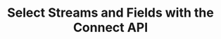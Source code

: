 ---
# -------------------------- #
#          PAGE INFO         #
# -------------------------- #

title: Select Streams and Fields with the Connect API
permalink: /developers/stitch-connect/guides/select-streams-and-fields-with-connect-api
redirect_from: /stitch-connect/guides/select-streams-and-fields-with-connect-api
summary: "Using the Stitch Connect API, select a source's streams and fields for replication using this step-by-step tutorial."

product-type: "connect"
content-type: "guide"
content-id: "select-streams-and-fields"
topics: "basics, data selection"

key: "connect-select-data"

layout: tutorial


# -------------------------- #
#      GUIDE PAGE INFO       #
# -------------------------- #

## This is used only on the /stitch-connect/guides page.
doc-type: "tutorial"
icon: table-selection
order: 4

description: "Select streams and fields for replication."


# -------------------------- #
#   RELATED SIDEBAR LINKS    #
# -------------------------- #

related:
  - title: "Connect API reference"
    link: "{{ link.connect.api | prepend: site.baseurl }}"

  - title: "Connect guides"
    link: "{{ link.connect.guides.category | prepend: site.baseurl }}"

  - title: "Create and configure a source with Connect"
    link: "{{ link.connect.guides.create-configure-a-source | prepend: site.baseurl }}"

  - title: "Field selection and compatibility rules"
    link: "{{ link.connect.guides.field-selection-compatibility-rules | prepend: site.baseurl }}"


# -------------------------- #
#         GUIDE INTRO        #
# -------------------------- #

intro: |
  {% include misc/data-files.html %}

  {{ page.summary }}

  **Note**: While this guide will walk you through creating, configuring, and advancing a new source to its `field_selection` [connection step]({{ link.connect.api | prepend: site.baseurl | append: site.data.connect.data-structures.connection-steps.section | flatify }}), the steps are still applicable to existing `fully_configured` sources if their Report Cards have a `field_selection` step. You may only select streams and fields when a source's `current_step` is `field_selection` or `fully_configured`.


# -------------------------- #
#     GUIDE REQUIREMENTS     #
# -------------------------- #

requirements:
  - item: |
      **Access to Stitch Connect and valid Connect API credentials.** Connect access is a Stitch {{ site.data.stitch.subscription-plans.pro.name }} or {{ site.data.stitch.subscription-plans.pro-plus.name }} feature. Refer to the [Connect API reference]({{ link.connect.api | flatify | prepend: site.baseurl }}#authentication) for more info on obtaining API credentials.
  - item: |
      **Access to a source with a `field_selection` connection step**. This guide will use a [Shopify SaaS source]({{ site.data.connect.api.section | flatify | prepend: site.baseurl | append: site.data.connect.data-structures.source-form-properties.section |  append: "-shopify-object" }}) as an example, but any source type with a `field_selection` step will work.

         Refer to the [Destination and source API availability reference]({{ link.connect.guides.connection-reference | prepend: site.baseurl | append: "#sources-api-availability" }}) for the sources supported by Connect. To determine if a source has a `field_selection` step, [retrieve its Report Card]({{ link.connect.api | prepend: site.baseurl | append: site.data.connect.core-objects.source-types.get.anchor | flatify }}).


# -------------------------- #
#         GUIDE STEPS        #
# -------------------------- #

steps:
  - title: "Create and configure the source"
    anchor: "configure-the-source"
    content: |
      {% assign api = site.data.connect.api %}
      {% assign right-bracket = "}" %}
      {% assign source-id = "122635" %}
      {% assign stream-id = "2288758" %}
      {% assign tap-stream-id = "custom_collections" %}

      Create and configure a source. Refer to steps 1-3 of the [Create and configure a source using the Connect API guide]({{ link.connect.guides.create-configure-a-source | flatify | prepend: site.baseurl }}) for instructions.
  
  - title: "Wait for a successful connection check and discovery"
    anchor: "successful-connection-check-discovery"
    content: |
      After the [Source API]({{ site.data.connect.api.section | flatify | prepend: site.baseurl | append: site.data.connect.core-objects.sources.create.anchor }}) reports that the source's `current_step` is equal to the `discover_schema` connection step, Stitch will automatically kick off a connection check. {{ site.data.tooltips.connection-check | replace:"A test","This is a test" | replace:"parameters.","parameters" }} and discovers the streams and fields available for the source.

      {% include developers/api-tutorial-step-table.html item=step item-list=step.substeps %}

    substeps:
      - title: "Get the source's last connection check"
        anchor: "get-sources-connection-check"
        endpoint: "GET {{ site.data.connect.core-objects.connection-checks.get-source.name }}"
        content: |
          To view the results of the source's [last connection check]({{ site.data.connect.api.section | flatify | prepend: site.baseurl | append: site.data.connect.core-objects.connection-checks.object }}), make a request to [GET {{ site.data.connect.core-objects.connection-checks.get-source.name | flatify }}]({{ link.connect.api | append: site.data.connect.core-objects.connection-checks.get-source.anchor | prepend: site.baseurl }}), replacing `{source_id}` with the source's ID:

          {% assign example-url = site.data.connect.core-objects.connection-checks.get-source.name %}
          {% assign request-url = example-url | flatify | replace: "{source_id",source-id | remove: right-bracket | strip_newlines %}

          {% assign description = substep.endpoint %}

          {% include developers/api-request-examples.html code-description=description header=site.data.connect.request-headers.get.without-body request-url=request-url %}

          A successful connection check and discovery will have a `status` of `succeeded` and a `discovery_exit_status` of `0`:

          {% capture code %}{{ site.data.connect.code-examples.connection-checks.successful | rstrip }}
          {% endcapture %}

          {% assign description = "Response for " | append: substep.endpoint %}

          {% include layout/code-snippet.html code-description=description language="json" code=code %}

          When the connection check completes, the source's `current_step` will advance to `field_selection`.
        
      - title: "Verify the current connection step"
        anchor: "verify-current-connection-step"
        endpoint: "GET {{ site.data.connect.core-objects.sources.retrieve.name | flatify }}"
        content: |
          Next, you'll verify that the source has advanced to the `field_selection` step. This step indicates that available streams and fields can be selected for replication.

          To get the source's `current_step`, make a request to [GET {{ site.data.connect.core-objects.sources.retrieve.name | flatify }}]({{ link.connect.api | append: site.data.connect.core-objects.sources.retrieve.anchor | prepend: site.baseurl }}), replacing `{source_id}` with the source's ID:

          {% assign example-url = site.data.connect.core-objects.sources.retrieve.name %}
          {% assign request-url = example-url | flatify | replace: "{source_id",source-id | remove: right-bracket | strip_newlines %}

          {% assign description = substep.endpoint %}

          {% include developers/api-request-examples.html code-description=description header=site.data.connect.request-headers.get.without-body request-url=request-url %}

          The response will be the source's [`report_card` object]({{ site.data.connect.api.section | flatify | prepend: site.baseurl | append: site.data.connect.data-structures.report-cards.source.section }}). In this example, the `current_step` is `4`, which corresponds to the `field_selection` step:

          {% capture code %}{{ site.data.connect.code-examples.source-report-cards.shopify | replace: "<STEP_NUMBER>","4" }}
          {% endcapture %}

          {% assign description = "Response for " | append: substep.endpoint %}

          {% include layout/code-snippet.html code-description=description language="json" code=code %}

  - title: "Get the source's available streams"
    anchor: "get-available-streams"
    content: |
      When the [Source API]({{ site.data.connect.api.section | flatify | prepend: site.baseurl | append: site.data.connect.core-objects.sources.retrieve.anchor }}) reports that the source's `current_step` is equal to `field_selection`, you can retrieve a list of the streams available for the source.

      {% include note.html type="single-line" content="**Note**: If a source has a `field_selection` step in its report card but its `current_step` is `fully_configured`, you can still select additional streams and fields. Selection may only occur during `field_selection` and `fully_configured` steps." %}

      In general, a stream is:

      - A unique table or database view in a data source, or
      - An API endpoint in a data source

      To return the streams available for selection, make a request to [GET {{ site.data.connect.core-objects.streams.list.name | flatify }}]({{ site.data.connect.api.section | prepend: site.baseurl | append: site.data.connect.core-objects.streams.list.anchor | flatify }}), replacing `{source_id}` with the source's ID:

      {% assign example-url = site.data.connect.core-objects.streams.list.name %}
      {% assign request-url = example-url | flatify | replace: "{source_id",source-id | remove: right-bracket | strip_newlines %}

      {% assign description = "GET " | append: example-url %}

      {% include developers/api-request-examples.html code-description=description header=site.data.connect.request-headers.get.without-body request-url=request-url %}

      The response will be an array of [Stream objects]({{ site.data.connect.api.section | flatify | prepend: site.baseurl | append: api.core-objects.streams.object }}), each object corresponding to a stream available for selection:

      {% capture code %}{{ site.data.connect.code-examples.streams.saas-streams | rstrip }}
      {% endcapture %}

      {% assign description = "Response for GET " | append: example-url %}

      {% include layout/code-snippet.html code-description=description language="json" code=code %}

  - title: "Understand and retrieve the stream's schema"
    anchor: "understand-retrieve-stream-metadata"
    content: |
      {% include developers/api-tutorial-step-table.html item=step item-list=step.substeps %}
    substeps:
      - title: "Understand field metadata"
        anchor: "understand-field-metadata"
        endpoint: ""
        content: |
          Before you retrieve the stream's schema, we'll touch on the properties the [Stream Schema object]({{ site.data.connect.api.section | prepend: site.baseurl | append: site.data.connect.data-structures.stream-schemas.section | flatify }}) contains. You'll eventually use this data to select streams and fields, and if applicable, configure the stream's Replication Method.

          The Stream Schema object contains three root properties:

          - `schema` - The JSON schema describing the stream's fields.
          - `metadata` - An array of [Metadata]({{ site.data.connect.api.section | prepend: site.baseurl | append: site.data.connect.data-structures.metadata.top-level.section | flatify }}) objects, each object referring to a field in the stream.
          - `non-discoverable-metadata-keys` - A list of `metadata` keys that can be modified.

          Each `metadata` object in the response corresponds to a field in the stream, or a `breadcrumb`. The `breadcrumb` is a path into the schema that describes the part of the schema associated with the metadata.

          Consider this schema:

          {% capture code %}{
            "schema":{"properties":{"id":{"type":["null","integer"]},"name":{"type":["null","string"]},"updated":{"format":"date-time","type":["null","string"]}}
          }
          {% endcapture %}

          {% include layout/code-snippet.html language="json" code=code %}

          For this example, there would be four different breadcrumb values:

          1. `[]` - Refers to the entire schema, or stream
          2. `["properties":"id"]` - Refers to `properties.id`, or a field named `id`
          3. `["properties":"name"]` - Refers to `properties.name`, or a field named `name`
          4. `["properties":"updated"]` - Refers to `properties.name`, or a field named `updated`

          Below is what the Stream Schema object for this stream might look like:

          {% capture code %}{{ site.data.connect.code-examples.streams.breadcrumb-explanation }}
          {% endcapture %}

          {% include layout/code-snippet.html language="json" code=code %}

      - title: "Get the stream's schema"
        anchor: "get-stream-schema"
        endpoint: "GET {{ site.data.connect.core-objects.streams.retrieve-schema.name | flatify }}"
        content: |
          Next, you'll retrieve the schema for each stream you want to select for replication. The stream schema is a list of fields the stream contains.

          To retrieve a stream's schema, make a request to [GET {{ site.data.connect.core-objects.streams.retrieve-schema.name | flatify }}]({{ site.data.connect.api.section | prepend: site.baseurl | append: site.data.connect.core-objects.streams.retrieve-schema.anchor | flatify }}), replacing `{source_id}` and `{stream_id}` with the source ID and stream ID, respectively.

          In this example, we'll get the schema for the `custom_collections` table (`stream_id: {{ stream-id }}`):

          {% assign example-url = site.data.connect.core-objects.streams.retrieve-schema.name %}
          {% assign request-url = example-url | flatify | replace: "{source_id",source-id | replace: "{stream_id",stream-id | remove: right-bracket | strip_newlines %}

          {% assign description = substep.endpoint %}

          {% include developers/api-request-examples.html code-description=description header=site.data.connect.request-headers.get.without-body request-url=request-url %}

          The response will be a single [Stream Schema object]({{ site.data.connect.api.section | prepend: site.baseurl | append: site.data.connect.data-structures.stream-schemas.section | flatify }}):

          {% capture code %}{{ site.data.connect.code-examples.streams.saas-stream-schema | rstrip }}
          {% endcapture %}

          {% assign description = "Response for " | append: substep.endpoint %}

          {% include layout/code-snippet.html code-description=description language="json" code=code %}

  - title: "Select and configure a stream"
    anchor: "select-configure-a-stream"
    content: |
      {% include developers/api-tutorial-step-table.html item=step item-list=step.substeps %}
    substeps:
      - title: "Create the request body"
        anchor: "create-the-request-body"
        content: |
          {% capture quote %}'{% endcapture %}
          To select a stream, you'll make a request to [PUT {{ site.data.connect.core-objects.streams.update.name | flatify }}]({{ link.connect.api | append: site.data.connect.core-objects.streams.update.anchor | prepend: site.baseurl }}) with a request body that contains:

          1. The stream's `tap_stream_id`. **Note** This is different than the `stream_id`, which is always numeric.

             For example: In the examples in this guide, the `stream_id` for the `custom_collections` table is `{{ stream-id }}` while its `tap_stream_id` is `{{ tap-stream-id }}`.
          2. A [Metadata object]({{ site.data.connect.api.section | prepend: site.baseurl | append: site.data.connect.core-objects.streams.update.anchor | append:"--arguments" | flatify }}) with a `breadcrumb` property that refers to the entire schema, and
          3. A [Stream-level Metadata object]({{ site.data.connect.api.section | prepend: site.baseurl | append: site.data.connect.data-structures.metadata.stream-level.section | flatify }}) with a `selected` property with a `true` value. This is ultimately what will select the stream.

          This is an example of what the request body will look like:

          {% capture code %}{{ site.data.connect.code-examples.streams.request-bodies.blank-stream | prepend: quote | rstrip | append: quote }}
          {% endcapture %}

          {% assign description = "Example request body to update a stream's metadata" %}

          {% include layout/code-snippet.html code-description=description language="json" code=code %}

          **Note**: Multiple streams in a source can be updated in a single request, but for clarity, this guide will focus on selecting a single stream. Refer to the [Update a Stream endpoint documentation]({{ site.data.connect.api.section | prepend: site.baseurl | append: site.data.connect.core-objects.streams.update.anchor | append:"--returns" | flatify }}) for examples.

      - title: "Configure stream replication"
        anchor: "configure-stream-replication"
        content: |
          Stitch uses one of three [Replication Methods]({{ link.replication.rep-methods | prepend: site.baseurl }}) to replicate data from selected streams:

          - [Full Table Replication]({{ link.replication.full-table | prepend: site.baseurl }}) - {{ site.data.tooltips.full-table-rep }}
          - [Key-based Incremental Replication]({{ link.replication.key-based-incremental | prepend: site.baseurl }}) - {{ site.data.tooltips.key-based-incremental-rep }}
          - [Log-based Incremental Replication]({{ link.replication.log-based-incremental | prepend: site.baseurl }}) - {{ site.data.tooltips.log-based-incremental-rep }} **Note**: This Replication Method is only available to [select database integrations]({{ link.replication.log-based-incremental | prepend: site.baseurl | append: "#limitation-1--availability" }}) and requires additional configuration steps when setting up the source. Refer to the [documentation for the database]({{ site.baseurl }}/integrations/databases) for more info.

          #### Streams with configurable Replication Methods {#streams-configurable-replication}

          For some sources - mainly databases and Salesforce -  you can configure how a stream is replicated by Stitch by providing the method via the `replication-method` metadata property. Accepted values are `FULL_TABLE`, `INCREMENTAL`, and `LOG_BASED`.

          In this request body example, the `demni2mf59dt10-public-customers` stream is set to use `INCREMENTAL` replication with `updated_at` as the `replication-key`:

          {% capture code %}{{ site.data.connect.code-examples.streams.request-bodies.database | rstrip | prepend: quote | append: quote }}
          {% endcapture %}
          {% assign description = "Example request body for a stream with a configurable Replication Method" %}
          {% include layout/code-snippet.html code-description=description language="json" code=code %}

          **Note**: When `replication-method` is set to `INCREMENTAL`, the value of the `replication-key` property must be one of the following:

          1. One of the fields in the `valid-replication-keys` property, if provided. **Note**: If using this method, you must set the `replication-key` value using one of these fields. Selecting a field in the `valid-replication-keys` property for replication will not automatically set it as the stream's Replication Key.
          2. The name of an `integer`, `date-time`, or `timestamp` field in the stream. Refer to the [Replication Keys documentation]({{ link.replication.rep-keys | prepend: site.baseurl }}) for more info. 

          #### Streams with forced Replication Methods {#streams-forced-replication}

          In cases where a stream can only be replicated using one method, the stream's metadata may indicate the method it will use via the `forced-replication-method` property:

          {% capture code %}{{ site.data.connect.code-examples.streams.saas-stream | rstrip }}
          {% endcapture %}
          {% assign description = "Example metadata for a stream with a forced Replication Method" %}
          {% include layout/code-snippet.html code-description=description language="json" code=code %}

          When the stream's metadata contains the `forced-replication-method` property, its Replication Method cannot be changed. If selected, the stream will use the `forced-replication-method` and the field in `valid-replication-keys` as a Replication Key, if applicable.

          Your request to select the stream will not need to include a `replication-method` property:

          {% capture code %}{{ site.data.connect.code-examples.streams.request-bodies.saas | rstrip | prepend: quote | append: quote }}
          {% endcapture %}
          {% assign description = "Example request body for a stream with a forced Replication Method" %}
          {% include layout/code-snippet.html code-description=description language="json" code=code %}

      - title: "Submit the request"
        anchor: "submit-stream-request"
        endpoint: "PUT {{ site.data.connect.core-objects.streams.update.name | flatify }}"
        content: |
          To select a stream, make a request to [PUT {{ site.data.connect.core-objects.streams.update.name | flatify }}]({{ site.data.connect.api.section | prepend: site.baseurl | append: site.data.connect.core-objects.streams.update.anchor | flatify }}), replacing `{source_id}` with the source ID. The request body must contain with the [appropriate request body metadata properties](#configure-stream-replication):

          {% assign example-url = site.data.connect.core-objects.streams.update.name %}
          {% assign request-url = example-url | flatify | replace: "{source_id",source-id | remove: right-bracket | strip_newlines %}
          {% assign description = substep.endpoint %}
          {% include developers/api-request-examples.html code-description=description header=site.data.connect.request-headers.put.with-body request-url=request-url code=code%}

          {% capture code %}'{
             "streams":[
                {
                   "tap_stream_id":"custom_collections",
                   "metadata":[
                      {
                         "breadcrumb":[

                         ],
                         "metadata":{
                            "selected":true
                         }
                      }
                   ]
                }
             ]
          }'
          {% endcapture %}

  - title: "Select fields in a stream"
    anchor: "select-fields-in-a-stream"
    endpoint: "PUT {{ site.data.connect.core-objects.streams.update.name | flatify }}"
    content: |
      {% capture field-selection-rules %}
      Before selecting fields, refer to the [Field selection and compatibility rules guide]({{ link.connect.guides.field-selection-compatibility-rules | prepend: site.baseurl }}) to ensure the combinations of fields you select are valid for replication.
      {% endcapture %}
      {% include important.html type="single-line" content=field-selection-rules %}

      After stream selection, field selection can be used to select which fields are replicated from the source stream. The request to select a field is analogous to the request to select a stream, except that the `breadcrumb` should point to the field’s path in the schema.

      For example: This request selects the `id` field in the `custom_collections` stream:

      {% assign example-url = site.data.connect.core-objects.streams.update.name | strip_newlines %}
      {% assign request-url = example-url | flatify | replace: "{source_id",source-id | remove: right-bracket | strip_newlines %}
      {% assign description = "Selecting a single field via " | append: step.endpoint %}
      {% capture code %}{{ site.data.connect.code-examples.field-metadata.request-bodies.saas-field | rstrip | prepend: quote | append: quote }} 
      {% endcapture %}
      {% include developers/api-request-examples.html code-description=description header=site.data.connect.request-headers.put.with-body request-url=request-url code=code %}

      Multiple fields in a stream can be submitted as part of the same request. For each field included in the request body, include a `metadata` object referencing the field.

      For example: This request selects the `id`, `published_at`, `title`, and `handle` fields in the `custom_collections` stream:

      {% capture code %}{{ site.data.connect.code-examples.field-metadata.request-bodies.saas-fields | rstrip | prepend: quote | append: quote }} 
      {% endcapture %}
      {% assign description = "Selecting multiple fields via " | append: step.endpoint %}
      {% include developers/api-request-examples.html code-description=description header=site.data.connect.request-headers.put.with-body request-url=request-url code=code %}

      **Note**: Fields with metadata properties of `inclusion: automatic` or `selected-by-default: true` don't need to be explicitly selected through a request. These fields will be automatically selected for replication regardless of their `selected` value. Refer to the [Field selection and compatibility rules guide]({{ link.connect.guides.field-selection-compatibility-rules | prepend: site.baseurl }}) for more info.


# -------------------------- #
#         NEXT STEPS         #
# -------------------------- #

next-steps: |
  Stream and field selection may occur any time when a source's `current_step` is `field_selection` or `fully_configured`, as long as the source's report card has a `field_selection` step. To select additional streams and fields, follow steps 3 - 6 of this guide.
---